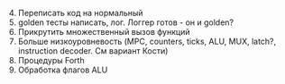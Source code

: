 4. Переписать код на нормальный
5. golden тесты написать, лог. Логгер готов - он и golden?
6. Прикрутить множественный вызов функций
8. Больше низкоуровневость (MPC, counters, ticks, ALU, MUX, latch?, instruction decoder. См вариант Кости)
9. Процедуры Forth
10. Обработка флагов ALU